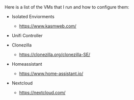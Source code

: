 Here is a list of the VMs that I run and how to configure them:
- Isolated Enviorments 
	- https://www.kasmweb.com/
	
- Unifi Controller

- Clonezilla
	- https://clonezilla.org/clonezilla-SE/
	
- Homeassistant
	- https://www.home-assistant.io/
	
- Nextcloud
	- https://nextcloud.com/